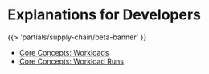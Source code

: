 # Explanations for Developers
{{> 'partials/supply-chain/beta-banner' }}

- [Core Concepts: Workloads](./workloads.hbs.md)
- [Core Concepts: Workload Runs](./workload-runs.hbs.md)

